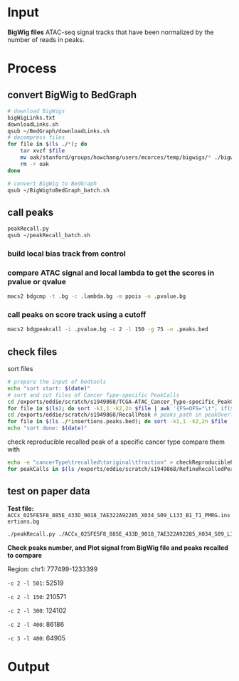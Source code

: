 # Input
**BigWig files**
ATAC-seq signal tracks that have been normalized by the number of reads in peaks. 
# Process
## convert BigWig to BedGraph
```bash
# download BigWigs
bigWigLinks.txt
downloadLinks.sh
qsub ~/BedGraph/downloadLinks.sh
# decompress files
for file in $(ls ./*); do
	tar xvzf $file
	mv oak/stanford/groups/howchang/users/mcorces/temp/bigwigs/* ./bigwigs
	rm -r oak
done
```
```bash
# convert BigWig to BedGraph
qsub ~/BigWigtoBedGraph_batch.sh
```
## call peaks
```bash
peakRecall.py
qsub ~/peakRecall_batch.sh
```
### build local bias track from control
### compare ATAC signal and local lambda to get the scores in pvalue or qvalue
```bash
macs2 bdgcmp -t .bg -c .lambda.bg -m ppois -o .pvalue.bg
```
### call peaks on score track using a cutoff
```bash
macs2 bdgpeakcall -i .pvalue.bg -c 2 -l 150 -g 75 -o .peaks.bed
```
## check files
sort files
```bash
# prepare the input of bedtools
echo "sort start: $(date)"
# sort and cut files of Cancer Type-specific PeakCalls
cd /exports/eddie/scratch/s1949868/TCGA-ATAC_Cancer_Type-specific_PeakCalls # Cancer_Type_PeakCalls_path in peakOverlap.py
for file in $(ls); do sort -k1,1 -k2,2n $file | awk '{FS=OFS="\t"; if($1~/^chr/){print $1,$2,$3,$4;}}' > /exports/eddie/scratch/s1949868/RefineRecalledPeaks/${file}.sorted; done
cd /exports/eddie/scratch/s1949868/RecallPeak # peaks_path in peakOverlap.py
for file in $(ls ./*insertions.peaks.bed); do sort -k1,1 -k2,2n $file | awk '{FS=OFS="\t"; if($1~/^chr/){print $1,$2,$3}}' > /exports/eddie/scratch/s1949868/RefineRecalledPeaks/${file}.sorted; done
echo "sort done: $(date)"
```
check reproducible recalled peak of a specific cancer type
compare them with 
```bash
echo -e "cancerType\trecalled\toriginal\tfraction" > checkReproduciblePeaks.txt
for peakCalls in $(ls /exports/eddie/scratch/s1949868/RefineRecalledPeaks/*.txt.sorted); do echo $peakCalls; cancerType=`echo ${peakCalls#*/RefineRecalledPeaks/}`; cancerType=`echo ${cancerType%_peakCalls*}`; for file in $(ls /exports/eddie/scratch/s1949868/RefineRecalledPeaks/$cancerType*.peaks.bed.sorted); do bedtools intersect -a $peakCalls -b $file -f 0.5 -u >> ${cancerType}_PeakRecall.total.txt; done; a=`cut -f 4 ${cancerType}_PeakRecall.total.txt | sort | uniq -c | awk '{if($1>1){print $0}}' | wc -l | awk '{print $1}'`; b=`wc -l $peakCalls | awk '{print $1}'`; c=`echo "sclae=2; $a/$b" | bc` echo -e "$cancerType\t$a\t$b\t$c" >> checkReproduciblePeaks.txt; done
```
## test on paper data
**Test file:** `ACCx_025FE5F8_885E_433D_9018_7AE322A92285_X034_S09_L133_B1_T1_PMRG.insertions.bg`
```bash
./peakRecall.py ./ACCx_025FE5F8_885E_433D_9018_7AE322A92285_X034_S09_L133_B1_T1_PMRG.insertions.bg
```
**Check peaks number, and Plot signal from BigWig file and peaks recalled to compare**

Region: chr1: 777499-1233399

`-c 2 -l 501`: 52519 


`-c 2 -l 150`: 210571

`-c 2 -l 300`: 124102

`-c 2 -l 400`: 86186


`-c 3 -l 400`: 64905 
# Output
<!--stackedit_data:
eyJoaXN0b3J5IjpbLTIwNDU0MDgyMjksNjM3MjYxNDY3LDcwMD
MzNjUzMyw1NTA5MTQ3NjMsMTk2Nzc4ODk0MiwtNDc0Nzg3ODQ4
LDE2ODY2NDU2NDUsLTIwOTc5Mjc5NzYsLTMwOTgyNDY0MSwtOT
U0ODg2ODM2LDIwNTI5NTkzNDcsLTUyNjE0ODYwNCwxMzI3NjM1
MjQ2LC0xNzI4MjcxNDc4LC0xMjQ4NjkxODM3LDMxNzEwMjQ0OC
wtNzA3NDkzNTI0LDMxNzEwMjQ0OCwxODA5OTYyMTQyLC0xODY0
Mzk1MjI1XX0=
-->